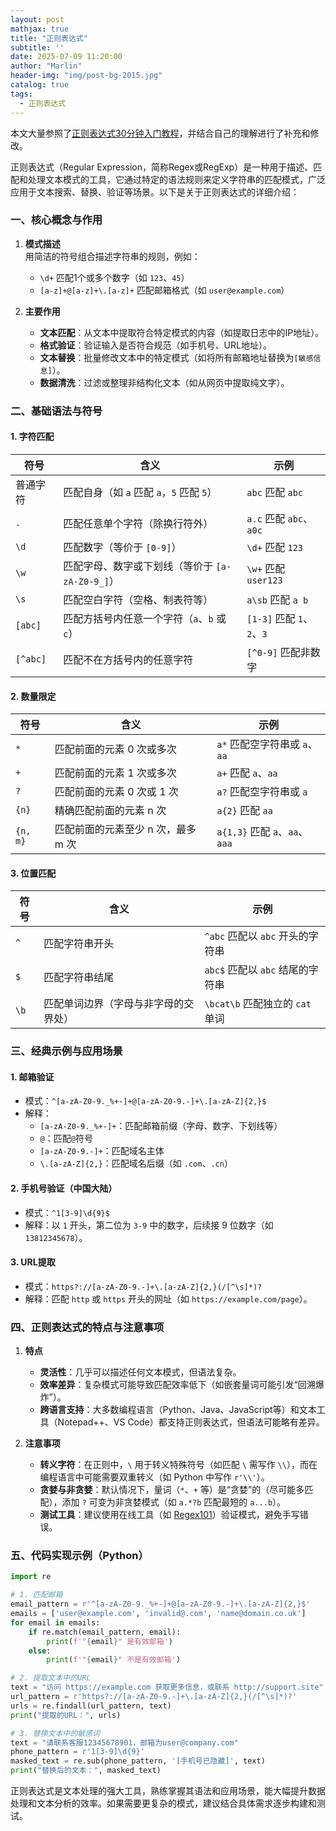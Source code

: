 ```yaml
---
layout: post
mathjax: true
title: "正则表达式"
subtitle: ''
date: 2025-07-09 11:20:00
author: "Marlin"
header-img: "img/post-bg-2015.jpg"
catalog: true
tags:
  - 正则表达式
---
```


本文大量参照了[正则表达式30分钟入门教程](https://www.cnblogs.com/deerchao/archive/2006/08/24/zhengzhe30fengzhongjiaocheng.html)，并结合自己的理解进行了补充和修改。

正则表达式（Regular Expression，简称Regex或RegExp）是一种用于描述、匹配和处理文本模式的工具，它通过特定的语法规则来定义字符串的匹配模式，广泛应用于文本搜索、替换、验证等场景。以下是关于正则表达式的详细介绍：


### **一、核心概念与作用**
1. **模式描述**  
   用简洁的符号组合描述字符串的规则，例如：  
   - `\d+` 匹配1个或多个数字（如 `123`、`45`）  
   - `[a-z]+@[a-z]+\.[a-z]+` 匹配邮箱格式（如 `user@example.com`）

2. **主要作用**  
   - **文本匹配**：从文本中提取符合特定模式的内容（如提取日志中的IP地址）。  
   - **格式验证**：验证输入是否符合规范（如手机号、URL地址）。  
   - **文本替换**：批量修改文本中的特定模式（如将所有邮箱地址替换为`[敏感信息]`）。  
   - **数据清洗**：过滤或整理非结构化文本（如从网页中提取纯文字）。


### **二、基础语法与符号**
#### 1. **字符匹配**

| 符号         | 含义                                                                 | 示例                  |
|--------------|----------------------------------------------------------------------|-----------------------|
| 普通字符     | 匹配自身（如 `a` 匹配 `a`，`5` 匹配 `5`）                            | `abc` 匹配 `abc`      |
| `.`          | 匹配任意单个字符（除换行符外）                                       | `a.c` 匹配 `abc`、`a0c` |
| `\d`         | 匹配数字（等价于 `[0-9]`）                                           | `\d+` 匹配 `123`      |
| `\w`         | 匹配字母、数字或下划线（等价于 `[a-zA-Z0-9_]`）                      | `\w+` 匹配 `user123`  |
| `\s`         | 匹配空白字符（空格、制表符等）                                       | `a\sb` 匹配 `a b`     |
| `[abc]`      | 匹配方括号内任意一个字符（`a`、`b` 或 `c`）                          | `[1-3]` 匹配 `1`、`2`、`3` |
| `[^abc]`     | 匹配不在方括号内的任意字符                                           | `[^0-9]` 匹配非数字   |

#### 2. **数量限定**

| 符号         | 含义                                                                 | 示例                  |
|--------------|----------------------------------------------------------------------|-----------------------|
| `*`          | 匹配前面的元素 0 次或多次                                           | `a*` 匹配空字符串或 `a`、`aa` |
| `+`          | 匹配前面的元素 1 次或多次                                           | `a+` 匹配 `a`、`aa`   |
| `?`          | 匹配前面的元素 0 次或 1 次                                           | `a?` 匹配空字符串或 `a` |
| `{n}`        | 精确匹配前面的元素 n 次                                             | `a{2}` 匹配 `aa`      |
| `{n, m}`     | 匹配前面的元素至少 n 次，最多 m 次                                  | `a{1,3}` 匹配 `a`、`aa`、`aaa` |

#### 3. **位置匹配**

| 符号         | 含义                                                                 | 示例                  |
|--------------|----------------------------------------------------------------------|-----------------------|
| `^`          | 匹配字符串开头                                                       | `^abc` 匹配以 `abc` 开头的字符串 |
| `$`          | 匹配字符串结尾                                                       | `abc$` 匹配以 `abc` 结尾的字符串 |
| `\b`         | 匹配单词边界（字母与非字母的交界处）                                 | `\bcat\b` 匹配独立的 `cat` 单词 |


### **三、经典示例与应用场景**
#### 1. **邮箱验证**
- 模式：`^[a-zA-Z0-9._%+-]+@[a-zA-Z0-9.-]+\.[a-zA-Z]{2,}$`  
- 解释：  
  - `[a-zA-Z0-9._%+-]+`：匹配邮箱前缀（字母、数字、下划线等）  
  - `@`：匹配`@`符号  
  - `[a-zA-Z0-9.-]+`：匹配域名主体  
  - `\.[a-zA-Z]{2,}`：匹配域名后缀（如 `.com`、`.cn`）

#### 2. **手机号验证（中国大陆）**
- 模式：`^1[3-9]\d{9}$`  
- 解释：以 `1` 开头，第二位为 `3-9` 中的数字，后续接 9 位数字（如 `13812345678`）。

#### 3. **URL提取**
- 模式：`https?://[a-zA-Z0-9.-]+\.[a-zA-Z]{2,}(/[^\s]*)?`  
- 解释：匹配 `http` 或 `https` 开头的网址（如 `https://example.com/page`）。


### **四、正则表达式的特点与注意事项**
1. **特点**  
   - **灵活性**：几乎可以描述任何文本模式，但语法复杂。  
   - **效率差异**：复杂模式可能导致匹配效率低下（如嵌套量词可能引发“回溯爆炸”）。  
   - **跨语言支持**：大多数编程语言（Python、Java、JavaScript等）和文本工具（Notepad++、VS Code）都支持正则表达式，但语法可能略有差异。

2. **注意事项**  
   - **转义字符**：在正则中，`\` 用于转义特殊符号（如匹配 `\` 需写作 `\\`），而在编程语言中可能需要双重转义（如 Python 中写作 `r'\\'`）。  
   - **贪婪与非贪婪**：默认情况下，量词（`*`、`+` 等）是“贪婪”的（尽可能多匹配），添加 `?` 可变为非贪婪模式（如 `a.*?b` 匹配最短的 `a...b`）。  
   - **测试工具**：建议使用在线工具（如 [Regex101](https://regex101.com)）验证模式，避免手写错误。


### **五、代码实现示例（Python）**
```python
import re

# 1. 匹配邮箱
email_pattern = r'^[a-zA-Z0-9._%+-]+@[a-zA-Z0-9.-]+\.[a-zA-Z]{2,}$'
emails = ['user@example.com', 'invalid@.com', 'name@domain.co.uk']
for email in emails:
    if re.match(email_pattern, email):
        print(f'"{email}" 是有效邮箱')
    else:
        print(f'"{email}" 不是有效邮箱')

# 2. 提取文本中的URL
text = "访问 https://example.com 获取更多信息，或联系 http://support.site"
url_pattern = r'https?://[a-zA-Z0-9.-]+\.[a-zA-Z]{2,}(/[^\s]*)?'
urls = re.findall(url_pattern, text)
print("提取的URL：", urls)

# 3. 替换文本中的敏感词
text = "请联系客服12345678901，邮箱为user@company.com"
phone_pattern = r'1[3-9]\d{9}'
masked_text = re.sub(phone_pattern, '[手机号已隐藏]', text)
print("替换后的文本：", masked_text)
```

正则表达式是文本处理的强大工具，熟练掌握其语法和应用场景，能大幅提升数据处理和文本分析的效率。如果需要更复杂的模式，建议结合具体需求逐步构建和测试。